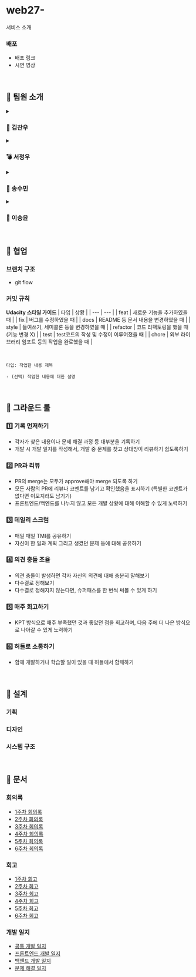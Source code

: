 # web27-
서비스 소개
### 배포
- 배포 링크
- 시연 영상

<br/>

## 👋 팀원 소개

<details>
	<summary> <h3> 🐧 김찬우 </h3> </summary>
  <img style="width: 400px" src="https://avatars.githubusercontent.com/u/65532873?v=4"/> 
  
  > '함께 자라는 개발도 잘하는 사람'이 되고 싶은 그저 프로그래밍이 재밌는 사람입니다. 펭귄처럼 바보라도 당당하게 호기심 있게 되고 싶습니다!
</details>

<details>
	<summary> <h3> 💣 서정우 </h3> </summary>
  <img style="width: 400px" src="https://avatars.githubusercontent.com/u/98446924?v=4"/> 
  
  > 멈추지 않는 개발자가 되고 싶습니다.
</details>

<details>
	<summary> <h3> 🐬 송수민 </h3> </summary>
  <img style="width: 400px" src="https://github.com/user-attachments/assets/71176cea-caf4-4b00-816f-ba83ec9bf45d"/> 
  
  > 안녕하세요! 저는 수영장에 가거나 차 마시는 것을 좋아하는 백엔드 개발자 송수민입니다.
</details>

<details>
	<summary> <h3> 🦄 이승윤 </h3> </summary>
  <img style="width: 400px" src="https://github.com/user-attachments/assets/85d13af3-91b4-4225-bc2f-3f83e9883a02"/> 
  
  > 안녕하십니까마귀. 저는 즐겁게 개발하는 걸 좋아합니다! 🎉
</details>

<br>   

## 👥 협업
### 브랜치 구조
- git flow 
### 커밋 규칙
**Udacity 스타일 가이드**
| 타입 | 상황 |
| --- | --- |
| feat | 새로운 기능을 추가하였을 때 |
| fix | 버그를 수정하였을 때 |
| docs | README 등 문서 내용을 변경하였을 때 |
| style | 들여쓰기, 세미콜론 등을 변경하였을 때 |
| refactor | 코드 리팩토링을 했을 때 (기능 변경 X) |
| test | test코드의 작성 및 수정이 이루어졌을 때 |
| chore | 외부 라이브러리 임포트 등의 작업을 완료했을 때 |

<br/>

```
타입: 작업한 내용 제목

- (선택) 작업한 내용에 대한 설명
```

<br>   

## 📝 그라운드 룰
### 1️⃣ 기록 먼저하기
- 각자가 찾은 내용이나 문제 해결 과정 등 대부분을 기록하기
- 개발 시 개발 일지를 작성해서, 개발 중 문제를 찾고 상대방이 리뷰하기 쉽도록하기

### 2️⃣ PR과 리뷰
- PR의 merge는 모두가 approve해야 merge 되도록 하기
- 모든 사람의 PR에 리뷰나 코멘트를 남기고 확인했음을 표시하기 (특별한 코멘트가 없다면 이모지라도 남기기)
- 프론트엔드/백엔드를 나누지 않고 모든 개발 상황에 대해 이해할 수 있게 노력하기

### 3️⃣ 데일리 스크럼
- 매일 매일 TMI를 공유하기
- 자신이 한 일과 계획 그리고 생겼던 문제 등에 대해 공유하기

### 4️⃣ 의견 충돌 조율
- 의견 충돌이 발생하면 각자 자신의 의견에 대해 충분히 말해보기
- 다수결로 정해보기
- 다수결로 정해지지 않는다면, 슈퍼패스를 한 번씩 써볼 수 있게 하기

### 5️⃣ 매주 회고하기
- KPT 방식으로 매주 부족했던 것과 좋았던 점을 회고하며, 다음 주에 더 나은 방식으로 나아갈 수 있게 노력하기

### 6️⃣ 허들로 소통하기
- 함께 개발하거나 학습할 일이 있을 때 허들에서 함께하기

<br>   

## 🧩 설계
### 기획

### 디자인

### 시스템 구조

<br>   

## 📁 문서
### 회의록
- [1주차 회의록](https://github.com/boostcampwm-2024/web27-boostproject/wiki/1%EC%A3%BC%EC%B0%A8-%ED%9A%8C%EC%9D%98%EB%A1%9D)
- [2주차 회의록](https://github.com/boostcampwm-2024/web27-boostproject/wiki/2%EC%A3%BC%EC%B0%A8-%ED%9A%8C%EC%9D%98%EB%A1%9D)
- [3주차 회의록](https://github.com/boostcampwm-2024/web27-boostproject/wiki/3%EC%A3%BC%EC%B0%A8-%ED%9A%8C%EC%9D%98%EB%A1%9D)
- [4주차 회의록](https://github.com/boostcampwm-2024/web27-boostproject/wiki/4%EC%A3%BC%EC%B0%A8-%ED%9A%8C%EC%9D%98%EB%A1%9D)
- [5주차 회의록](https://github.com/boostcampwm-2024/web27-boostproject/wiki/5%EC%A3%BC%EC%B0%A8-%ED%9A%8C%EC%9D%98%EB%A1%9D)
- [6주차 회의록](https://github.com/boostcampwm-2024/web27-boostproject/wiki/6%EC%A3%BC%EC%B0%A8-%ED%9A%8C%EC%9D%98%EB%A1%9D)

### 회고
- [1주차 회고](https://github.com/boostcampwm-2024/web27-boostproject/wiki/1%EC%A3%BC%EC%B0%A8-%ED%9A%8C%EA%B3%A0)
- [2주차 회고](https://github.com/boostcampwm-2024/web27-boostproject/wiki/2%EC%A3%BC%EC%B0%A8-%ED%9A%8C%EA%B3%A0)
- [3주차 회고](https://github.com/boostcampwm-2024/web27-boostproject/wiki/3%EC%A3%BC%EC%B0%A8-%ED%9A%8C%EA%B3%A0)
- [4주차 회고](https://github.com/boostcampwm-2024/web27-boostproject/wiki/4%EC%A3%BC%EC%B0%A8-%ED%9A%8C%EA%B3%A0)
- [5주차 회고](https://github.com/boostcampwm-2024/web27-boostproject/wiki/5%EC%A3%BC%EC%B0%A8-%ED%9A%8C%EA%B3%A0)
- [6주차 회고](https://github.com/boostcampwm-2024/web27-boostproject/wiki/6%EC%A3%BC%EC%B0%A8-%ED%9A%8C%EA%B3%A0)

### 개발 일지
- [공통 개발 일지](https://github.com/boostcampwm-2024/web27-boostproject/wiki/%EA%B3%B5%ED%86%B5-%EA%B0%9C%EB%B0%9C-%EC%9D%BC%EC%A7%80)
- [프론트엔드 개발 일지](https://github.com/boostcampwm-2024/web27-boostproject/wiki/%ED%94%84%EB%A1%A0%ED%8A%B8%EC%97%94%EB%93%9C-%EA%B0%9C%EB%B0%9C-%EC%9D%BC%EC%A7%80)
- [백엔드 개발 일지](https://github.com/boostcampwm-2024/web27-boostproject/wiki/%EB%B0%B1%EC%97%94%EB%93%9C-%EA%B0%9C%EB%B0%9C-%EC%9D%BC%EC%A7%80)
- [문제 해결 일지](https://github.com/boostcampwm-2024/web27-boostproject/wiki/%EB%AC%B8%EC%A0%9C-%EA%B3%B5%EC%9C%A0)

